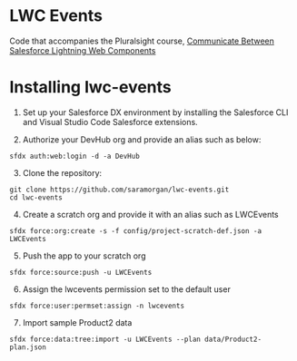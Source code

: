 # LWC Events
 Code that accompanies the Pluralsight course, <a href="https://pluralsight.pxf.io/kj0g30" target="_blank">Communicate Between Salesforce Lightning Web Components</a>
 
# Installing lwc-events 
1. Set up your Salesforce DX environment by installing the Salesforce CLI and Visual Studio Code Salesforce extensions.

2. Authorize your DevHub org and provide an alias such as below:
```
sfdx auth:web:login -d -a DevHub
```

3. Clone the repository:
```
git clone https://github.com/saramorgan/lwc-events.git
cd lwc-events
```

4. Create a scratch org and provide it with an alias such as LWCEvents
```
sfdx force:org:create -s -f config/project-scratch-def.json -a LWCEvents
```

5. Push the app to your scratch org
```
sfdx force:source:push -u LWCEvents
```

6. Assign the lwcevents permission set to the default user
```
sfdx force:user:permset:assign -n lwcevents
```

7. Import sample Product2 data
```
sfdx force:data:tree:import -u LWCEvents --plan data/Product2-plan.json
```



